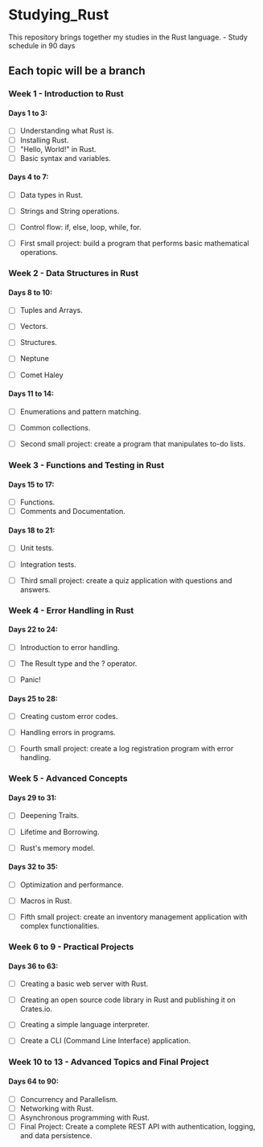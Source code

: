 # Studying_Rust

This repository brings together my studies in the Rust language. - Study schedule in 90 days

## Each topic will be a branch

### Week 1 - Introduction to Rust

#### Days 1 to 3:
- [ ] Understanding what Rust is.
- [ ] Installing Rust.
- [ ] "Hello, World!" in Rust.
- [ ] Basic syntax and variables.

#### Days 4 to 7:

- [ ] Data types in Rust.
- [ ] Strings and String operations.
- [ ] Control flow: if, else, loop, while, for.
- [ ] First small project: build a program that performs basic mathematical operations.


### Week 2 - Data Structures in Rust


#### Days 8 to 10:

- [ ] Tuples and Arrays.
- [ ] Vectors.
- [ ] Structures.
- [ ] Neptune
- [ ] Comet Haley


#### Days 11 to 14:

- [ ] Enumerations and pattern matching.
- [ ] Common collections.
- [ ] Second small project: create a program that manipulates to-do lists.


### Week 3 - Functions and Testing in Rust

#### Days 15 to 17:

- [ ] Functions.
- [ ] Comments and Documentation.

#### Days 18 to 21:

- [ ] Unit tests.
- [ ] Integration tests.
- [ ] Third small project: create a quiz application with questions and answers.


### Week 4 - Error Handling in Rust

#### Days 22 to 24:

- [ ] Introduction to error handling.
- [ ] The Result type and the ? operator.
- [ ] Panic!


#### Days 25 to 28:

- [ ] Creating custom error codes.
- [ ] Handling errors in programs.
- [ ] Fourth small project: create a log registration program with error handling.


### Week 5 - Advanced Concepts

#### Days 29 to 31:

- [ ] Deepening Traits.
- [ ] Lifetime and Borrowing.
- [ ] Rust's memory model.


#### Days 32 to 35:

- [ ] Optimization and performance.
- [ ] Macros in Rust.
- [ ] Fifth small project: create an inventory management application with complex functionalities.


### Week 6 to 9 - Practical Projects

#### Days 36 to 63:

- [ ] Creating a basic web server with Rust.
- [ ] Creating an open source code library in Rust and publishing it on Crates.io.
- [ ] Creating a simple language interpreter.
- [ ] Create a CLI (Command Line Interface) application.


### Week 10 to 13 - Advanced Topics and Final Project

#### Days 64 to 90:

- [ ] Concurrency and Parallelism.
- [ ] Networking with Rust.
- [ ] Asynchronous programming with Rust.
- [ ] Final Project: Create a complete REST API with authentication, logging, and data persistence.
